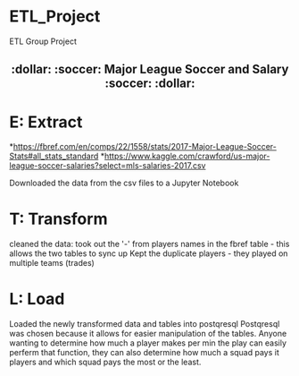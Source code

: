 # ETL_Project
ETL Group Project 

<h2 align="center">:dollar: :soccer: Major League Soccer and Salary :soccer: :dollar:</h2>

# E: Extract 
*https://fbref.com/en/comps/22/1558/stats/2017-Major-League-Soccer-Stats#all_stats_standard
*https://www.kaggle.com/crawford/us-major-league-soccer-salaries?select=mls-salaries-2017.csv

Downloaded the data from the csv files to a Jupyter Notebook


# T: Transform
cleaned the data:
    took out the '-' from players names in the fbref table - this allows the two tables to sync up
Kept the duplicate players - they played on multiple teams (trades)


# L: Load
Loaded the newly transformed data and tables into postqresql 
Postqresql was chosen because it allows for easier manipulation of the tables.  Anyone wanting to determine how much a player makes per min the play can easily perferm that function, they can also determine how much a squad pays it players and which squad pays the most or the least. 


